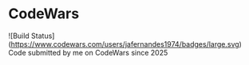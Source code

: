 # CodeWars
![Build Status] (https://www.codewars.com/users/jafernandes1974/badges/large.svg)
Code submitted by me on CodeWars since 2025


